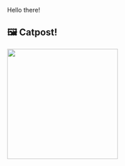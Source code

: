 Hello there!



## 🖼️ Catpost!

<sub>
    <img src="https://cdn2.thecatapi.com/images/bqg.jpg" height="256">
</sub>

